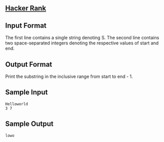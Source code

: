 ## [Hacker Rank](https://www.hackerrank.com/challenges/java-substring)

## Input Format

The first line contains a single string denoting S.
The second line contains two space-separated integers denoting the respective values of start and end.

## Output Format

Print the substring in the inclusive range from  start to end - 1.

## Sample Input
```
Helloworld
3 7
```

## Sample Output
```
lowo
```
